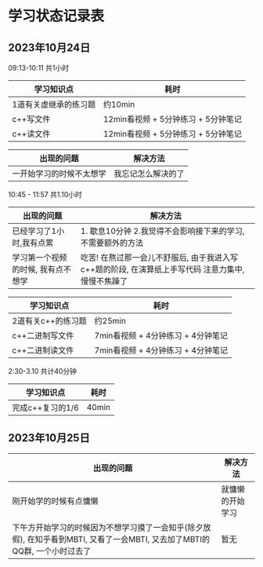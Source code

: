 # 学习状态记录表

## 2023年10月24日

09:13-10:11 共1小时

| 学习知识点       | 耗时                       |
|-------------|--------------------------|
| 1道有关虚继承的练习题 | 约10min                   |
| c++写文件      | 12min看视频 + 5分钟练习 + 5分钟笔记 |
| c++读文件      | 12min看视频 + 5分钟练习 + 5分钟笔记 |

| 出现的问题        | 解决方法      |
|--------------|-----------|
| 一开始学习的时候不太想学 | 我忘记怎么解决的了 |


10:45 - 11:57 共1.10小时

| 出现的问题              | 解决方法                                                    |
|--------------------|---------------------------------------------------------|
| 已经学习了1小时,我有点累      | 1. 歇息10分钟 2.我觉得不会影响接下来的学习, 不需要额外的方法                     |
| 学习第一个视频的时候, 我有点不想学 | 吃苦! 在熬过那一会儿不舒服后, 由于我进入写c++题的阶段, 在演算纸上手写代码 注意力集中, 慢慢不焦躁了 |


| 学习知识点       | 耗时                      |
|-------------|-------------------------|
| 2道有关c++的练习题 | 约25min                  |
| c++二进制写文件   | 7min看视频 + 4分钟练习 + 4分钟笔记 |
| c++二进制读文件   | 7min看视频 + 4分钟练习 + 4分钟笔记 |


2:30-3.10 共计40分钟

| 学习知识点       | 耗时                      |
|-------------|-------------------------|
| 完成c++复习的1/6  | 40min                  |

## 2023年10月25日

| 出现的问题                                                                     | 解决方法     |
|---------------------------------------------------------------------------|----------|
| 刚开始学的时候有点慵懒                                                               | 就慵懒的开始学习 |
| 下午方开始学习的时候因为不想学习摸了一会知乎(除夕放假), 在知乎看到MBTI, 又看了一会MBTI, 又去加了MBTI的QQ群, 一个小时过去了 | 暂无       |
